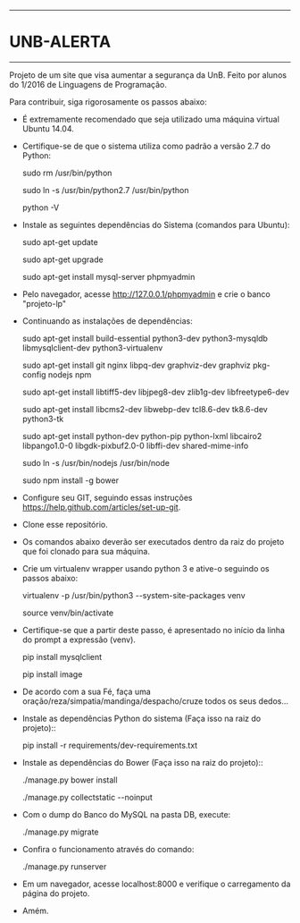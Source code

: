 ***********************************************
# UNB-ALERTA
***********************************************
Projeto de um site que visa aumentar a segurança da UnB. Feito por alunos do 1/2016 de Linguagens de Programação. 

Para contribuir, siga rigorosamente os passos abaixo:

* É extremamente recomendado que seja utilizado uma máquina virtual Ubuntu 14.04.

* Certifique-se de que o sistema utiliza como padrão a versão 2.7 do Python:
    
    sudo rm /usr/bin/python
    
    sudo ln -s /usr/bin/python2.7 /usr/bin/python
    
    python -V 

* Instale as seguintes dependências do Sistema (comandos para Ubuntu):
    
    sudo apt-get update
    
    sudo apt-get upgrade
    
    sudo apt-get install mysql-server phpmyadmin
    
* Pelo navegador, acesse http://127.0.0.1/phpmyadmin e crie o banco "projeto-lp"

* Continuando as instalações de dependências:

    sudo apt-get install build-essential python3-dev python3-mysqldb libmysqlclient-dev python3-virtualenv 
    
    sudo apt-get install git nginx libpq-dev graphviz-dev graphviz pkg-config nodejs npm
    
    sudo apt-get install libtiff5-dev libjpeg8-dev zlib1g-dev libfreetype6-dev
    
    sudo apt-get install libcms2-dev libwebp-dev tcl8.6-dev tk8.6-dev python3-tk
    
    sudo apt-get install python-dev python-pip python-lxml libcairo2 libpango1.0-0 libgdk-pixbuf2.0-0 libffi-dev shared-mime-info
    
    sudo ln -s /usr/bin/nodejs /usr/bin/node

    sudo npm install -g bower

* Configure seu GIT, seguindo essas instruções https://help.github.com/articles/set-up-git.

* Clone esse repositório.
 
* Os comandos abaixo deverão ser executados dentro da raiz do projeto que foi clonado para sua máquina.

* Crie um virtualenv wrapper usando python 3 e ative-o seguindo os passos abaixo:
    
    virtualenv -p /usr/bin/python3 --system-site-packages venv
    
    source venv/bin/activate
    
* Certifique-se que a partir deste passo, é apresentado no início da linha do prompt a expressão (venv).

    pip install mysqlclient
    
    pip install image

* De acordo com a sua Fé, faça uma oração/reza/simpatia/mandinga/despacho/cruze todos os seus dedos...

* Instale as dependências Python do sistema (Faça isso na raiz do projeto)::

    pip install -r requirements/dev-requirements.txt
    

* Instale as dependências do Bower (Faça isso na raiz do projeto)::

    ./manage.py bower install

    ./manage.py collectstatic --noinput


* Com o dump do Banco do MySQL na pasta DB, execute:

    ./manage.py migrate

* Confira o funcionamento através do comando:

    ./manage.py runserver

* Em um navegador, acesse localhost:8000 e verifique o carregamento da página do projeto.

* Amém. 
